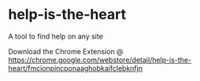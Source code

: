 # help-is-the-heart
A tool to find help on any site

Download the Chrome Extension @
https://chrome.google.com/webstore/detail/help-is-the-heart/fmcionpincponaaghobkaifclebknfjn
